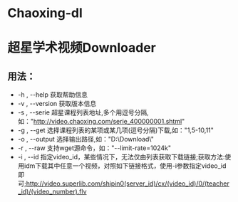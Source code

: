 # Chaoxing-dl
超星学术视频Downloader
==========

用法：
----
*    -h , --help                      获取帮助信息
*    -v , --version                   获取版本信息
*    -s , --serie                     超星课程列表地址,多个用逗号分隔,如："http://video.chaoxing.com/serie_400000001.shtml"
*    -g , --get                       选择课程列表的某项或某几项(逗号分隔)下载,如："1,5-10,11"
*    -o , --output                    选择输出路径,如："D:\Download\\"
*    -r , --raw                       支持wget源命令，如："--limit-rate=1024k"
*    -i , --id                        指定video_id，某些情况下，无法仅由列表获取下载链接;获取方法:使用idm下载其中任意一个视频，对照如下链接格式，使用-i参数指定video_id即可;http://video.superlib.com/shipin0(server_id)/cx/(video_id)/0/(teacher_id)/(video_number).flv

